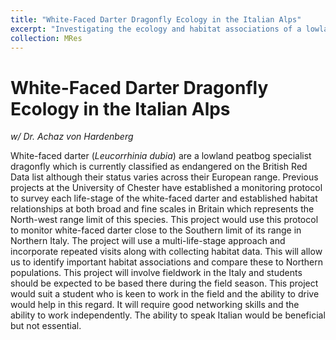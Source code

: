```yaml
---
title: "White-Faced Darter Dragonfly Ecology in the Italian Alps"
excerpt: "Investigating the ecology and habitat associations of a lowland peartbog specialist in Italy"
collection: MRes
---
```


# White-Faced Darter Dragonfly Ecology in the Italian Alps

_w/ Dr. Achaz von Hardenberg_  

White-faced darter (_Leucorrhinia dubia_) are a lowland peatbog specialist dragonfly which is currently classified as endangered on the British Red Data list although their status varies across their European range. Previous projects at the University of Chester have established a monitoring protocol to survey each life-stage of the white-faced darter and established habitat relationships at both broad and fine scales in Britain which represents the North-west range limit of this species. This project would use this protocol to monitor white-faced darter close to the Southern limit of its range in Northern Italy. The project will use a multi-life-stage approach and incorporate repeated visits along with collecting habitat data. This will allow us to identify important habitat associations and compare these to Northern populations. This project will involve fieldwork in the Italy and students should be expected to be based there during the field season. This project would suit a student who is keen to work in the field and the ability to drive would help in this regard. It will require good networking skills and the ability to work independently. The ability to speak Italian would be beneficial but not essential.
